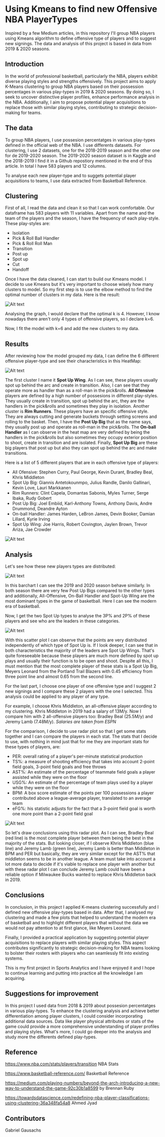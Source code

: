 # Using Kmeans to find new Offensive NBA PlayerTypes
Inspired by a few Medium articles, in this repository I'll group NBA players using Kmeans algorithm to define offensive type of players and to suggest new signings. The data and analysis of this project is based in data from 2019 & 2020 seasons.

## Introduction
In the world of professional basketball, particularly the NBA, players exhibit diverse playing styles and strengths offensively. This project aims to apply K-Means clustering to group NBA players based on their possession percentages in various play-types in 2019 & 2020 seasons. By doing so, I seek to uncover distinctive player profiles, enhance performance analysis in the NBA.
Additionally, I aim to propose potential player acquisitions to replace those with similar playing styles, contributing to strategic decision-making for teams.

## The data

To group NBA players, I use possesion percentatges in various play-types defined in the official web of the NBA. I use differents datasets. For clustering, I use 2 datasets, one for the 2018-2019 season and the other one for de 2019-2020 season. The 2019-2020 season dataset is in Kaggle and the 2018-2019 I find it in a Github repostiory mentioned in the end of this article. In total I have 583 players and 12 columns.

To analyse each new player-type and to suggets potential player acquisitions to teams, I use data extracted from Basketball Reference.

## Clustering
First of all, I read the data and clean it so that I can work comfortable. Our dataframe has 583 players with 11 variables. Apart from the name and the team of the players and the season, I have the frequency of each play-style. These play-styles are: 

- Isolation
- Pick & Roll Ball Handler
- Pick & Roll Roll Man
- Transition
- Post up
- Spot up
- Cut
- Handoff
  
Once I have the data cleaned, I can start to build our Kmeans model. 
I decide to use Kmeans but it's very important to choose wisely how many clusters to model. So my first step is to use the elbow method to find the optimal number of clusters in my data. Here is the result:

![Alt text](img/elbow_method.png)


Analysing the graph, I would declare that the optimal k is 4. However, I know nowadays there aren't only 4 types of offensive players, so I declare k=6.

Now, I fit the model with k=6 and add the new clusters to my data.

## Results

After reviewing how the model grouped my data, I can define the 6 different offensive player-type and see their characteristics in this HeatMap:

![Alt text](<img/HeatMap Clusters.png>)

The first cluster I name it **Spot Up Wing**. As I can see, these players usually spot up behind the arc and create in transition. Also, I can see that they operate more as handler than as a roll-man in the pick&rolls. **All Ofensive** players are defined by a high number of possesions in different play-styles. They usually create in transition, spot up behind the arc, they are the handlers in the pick&rolls and sometimes they play in isolation. Another cluster is **Rim Runners**. These players have an specific offensive style. They are always cutting and generate buckets through setting screens and rolling to the basket. Then, I have the **Post Up Big** that as the name says, they usually post up and operate as roll-man in the pick&rolls. The **On-ball Handler** as I can observe in the heat map are very defined by being the handlers in the pick&rolls but also sometimes they occupy exterior position to shoot, create in transition and are isolated. Finally, **Spot Up Big** are these big players that post up but also they can spot up behind the arc and make transitions.

Here is a list of 5 different players that are in each offensive type of players:

- All Ofensive: Stephen Curry, Paul George, Kevin Durant, Bradley Beal, Khris Middleton
- Spot Up Big: Giannis Antetokounmpo, Julius Randle, Danilo Gallinari, Kevin Love, Lauri Markkanen	
- Rim Runners: Clint Capela, Domantas Sabonis, Myles Turner, Serge Ibaka, Rudy Gobert
- Post Up Big: Joel Embiid, Karl-Anthony Towns, Anthony Davis, Andre Drummond, Deandre Ayton
- On-ball Handler: James Harden, LeBron James, Devin Booker, Damian Lillard, Kyrie Irving
- Spot Up Wing: Joe Harris, Robert Covington, Jaylen Brown, Trevor Ariza, Jae Crowder

![Alt text](img/players.PNG)

## Analysis

Let's see how these new players types are distributed:

![Alt text](<img/Barchart comparison.png>)

In this barchart I can see the 2019 and 2020 season behave similarly. In both season there are very few Post Up Bigs compared to the other types and additionally, All-Offensive, On-Ball Handler and Spot-Up Wing are the most dominant types in the game of basketball. Here I can see the modern era of basketball.

Now, I get the two Spot Up types to analyse the 3P% and 2P% of these players and see who are the leaders in these categories.

![Alt text](img/ScatterPlotSpotUp.png)

With this scatter plot I can observe that the points are very distributed independently of which type of Spot Up is. If I look deeper, I can see that in both characteristics the majority of the leaders are Spot Up Wings. That's quite foreseeable because these players are much more defined by spot up plays and usually their function is to be open and shoot. Despite all this, I must mention that the most complete player of these stats is a Spot Up Big, Meyers Leonard from the Portland Trail Blazers with 0.45 efficiency from three point line and almost 0.65 from the second line.

For the last part, I choose one player of one offensive type and I suggest 2 new signings and I compare these 2 players with the one I selected. This analysis could be applied to any player of any type.

For example, I choose Khris Middleton, an all-offensive player according to my clustering. Khris Middleton in 2019 had a salary of 13M/y. Now I compare him with 2 all-offensive players too: Bradley Beal (25.5M/y) and Jeremy Lamb (7.48M/y). *Salaries are taken from ESPN*

For the comparison, I decide to use radar plot so that I get some stats together and I can compare the players in each stat. The stats that I decide to use, with nothing in mind just that for me they are important stats for these types of players, are:

- PER: overall rating of a player's per-minute statistical production
- TS%: a measure of shooting efficiency that takes into account 2-point field goals, 3-point field goals and free throws
- AST%: An estimate of the percentage of teammate field goals a player assisted while they were on the floor
- USG%: An estimate of the percentage of team plays used by a player while they were on the floor
- BPM: A box score estimate of the points per 100 possessions a player contributed above a league-average player, translated to an average team
- eFG%: his statistic adjusts for the fact that a 3-point field goal is worth one more point than a 2-point field goal


![Alt text](img/RadarPlot.png)

So let's draw conclusions using this radar plot. As I can see, Bradley Beal (red line) is the most complete player between them being the best in the majority of the stats. But looking closer, if I observe Khris Middleton (blue line) and Jeremy Lamb (green line), Jeremy Lamb is better than Middleton in BPM and PER but basically, they are very similar except for the AST% that middleton seems to be in another league.
A team must take into account a lot more data to decide if it's viable to replace one player with another but with these radar plot I can conclude Jeremy Lamb could have been a reliable option if Milwaukee Bucks wanted to replace Khris Middleton back in 2019.

## Conclusions
In conclusion, in this project I applied K-means clustering successfully and I defined new offensive play-types based in data. After that, I analysed my clustering and made a few plots that helped to understand the modern era of basketball and to highlight different players that without the data we would not pay attention to at first glance, like Meyers Leonard.

Finally, I provided a practical application by suggesting potential player acquisitions to replace players with similar playing styles. This aspect contributes significantly to strategic decision-making for NBA teams looking to bolster their rosters with players who can seamlessly fit into existing systems.

This is my first project in Sports Analytics and I have enjoyed it and I hope to continue learning and putting into practice all the knowledge I am acquiring.

## Suggestions for improvement

In this project I used data from 2018 & 2019 about possesion percentatges in various play-types. To enhance the clustering analysis and achieve better differentiation among player clusters, I could consider incorporating additional data sources. Data like player physical attributes or stats of the game could provide a more comprehensive understanding of player profiles and playing styles. What's more, I could go deeper into the analysis and study more the differents defined play-types.


## Reference

https://www.nba.com/stats/players/transition NBA Stats

https://www.basketball-reference.com/ Basketball Reference

https://medium.com/playing-numbers/beyond-the-arch-introducing-a-new-way-to-understand-the-game-92c30b1a8599 by Brennan Ruby

https://towardsdatascience.com/redefining-nba-player-classifications-using-clustering-36a348fa54a8 Ahmed Jyad

## Contributors

Gabriel Gausachs
